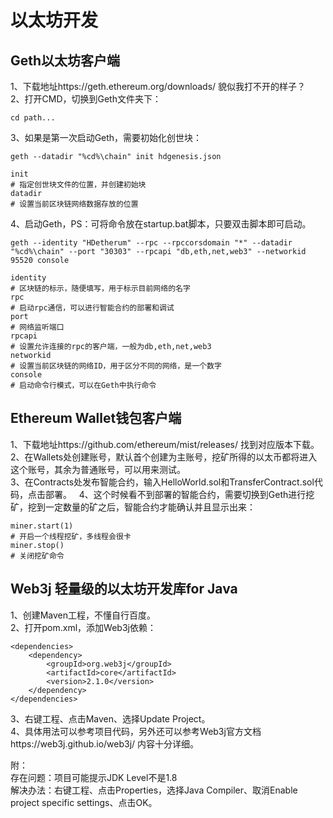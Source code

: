 # 以太坊开发

## Geth以太坊客户端
1、下载地址https://geth.ethereum.org/downloads/ 貌似我打不开的样子？  
2、打开CMD，切换到Geth文件夹下：  
```
cd path...
```
3、如果是第一次启动Geth，需要初始化创世块：  
```
geth --datadir "%cd%\chain" init hdgenesis.json

init
# 指定创世块文件的位置，并创建初始块
datadir
# 设置当前区块链网络数据存放的位置
```
4、启动Geth，PS：可将命令放在startup.bat脚本，只要双击脚本即可启动。  
```
geth --identity "HDetherum" --rpc --rpccorsdomain "*" --datadir "%cd%\chain" --port "30303" --rpcapi "db,eth,net,web3" --networkid 95520 console

identity
# 区块链的标示，随便填写，用于标示目前网络的名字
rpc
# 启动rpc通信，可以进行智能合约的部署和调试
port
# 网络监听端口
rpcapi
# 设置允许连接的rpc的客户端，一般为db,eth,net,web3
networkid
# 设置当前区块链的网络ID，用于区分不同的网络，是一个数字
console
# 启动命令行模式，可以在Geth中执行命令
```

## Ethereum Wallet钱包客户端
1、下载地址https://github.com/ethereum/mist/releases/ 找到对应版本下载。  
2、在Wallets处创建账号，默认首个创建为主账号，挖矿所得的以太币都将进入这个账号，其余为普通账号，可以用来测试。  
3、在Contracts处发布智能合约，输入HelloWorld.sol和TransferContract.sol代码，点击部署。  
4、这个时候看不到部署的智能合约，需要切换到Geth进行挖矿，挖到一定数量的矿之后，智能合约才能确认并且显示出来：  
```
miner.start(1)
# 开启一个线程挖矿，多线程会很卡
miner.stop()
# 关闭挖矿命令
```

## Web3j 轻量级的以太坊开发库for Java
1、创建Maven工程，不懂自行百度。   
2、打开pom.xml，添加Web3j依赖：  
```
<dependencies>
	<dependency>
		<groupId>org.web3j</groupId>
		<artifactId>core</artifactId>
		<version>2.1.0</version>
	</dependency>
</dependencies>
```
3、右键工程、点击Maven、选择Update Project。  
4、具体用法可以参考项目代码，另外还可以参考Web3j官方文档https://web3j.github.io/web3j/ 内容十分详细。  

附：  
存在问题：项目可能提示JDK Level不是1.8  
解决办法：右键工程、点击Properties，选择Java Compiler、取消Enable project specific settings、点击OK。

